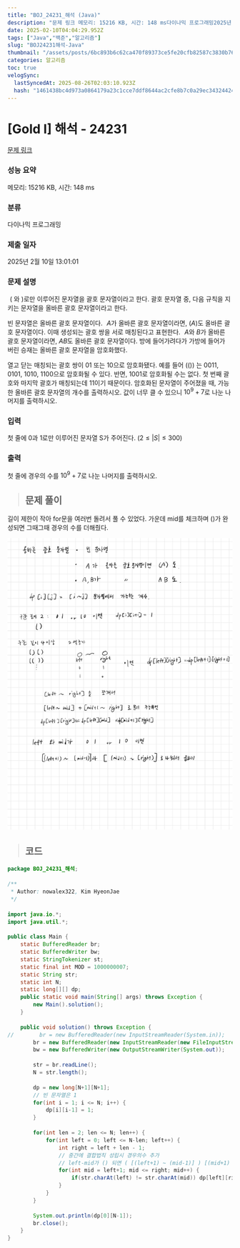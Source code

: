 ```yaml
---
title: "BOJ_24231_해석 (Java)"
description: "문제 링크 메모리: 15216 KB, 시간: 148 ms다이나믹 프로그래밍2025년 2월 10일 13:01:01$($ 와 $)$로만 이루어진 문자열을 괄호 문자열이라고 한다. 괄호 문자열 중, 다음 규칙을 지키는 문자열을 올바른 괄호 문자열이라고 한다.빈 문자열은 올바"
date: 2025-02-10T04:04:29.952Z
tags: ["Java","백준","알고리즘"]
slug: "BOJ24231해석-Java"
thumbnail: "/assets/posts/6bc893b6c62ca470f89373ce5fe20cfb82587c3830b76ae833503292f443950c.png"
categories: 알고리즘
toc: true
velogSync:
  lastSyncedAt: 2025-08-26T02:03:10.923Z
  hash: "1461438bc4d973a0864179a23c1cce7ddf8644ac2cfe8b7c0a29ec34324424ee"
---
```


# [Gold I] 해석 - 24231 

[문제 링크](https://www.acmicpc.net/problem/24231) 

### 성능 요약

메모리: 15216 KB, 시간: 148 ms

### 분류

다이나믹 프로그래밍

### 제출 일자

2025년 2월 10일 13:01:01

### 문제 설명

 
$($ 와 $)$로만 이루어진 문자열을 괄호 문자열이라고 한다. 괄호 문자열 중, 다음 규칙을 지키는 문자열을 올바른 괄호 문자열이라고 한다.

빈 문자열은 올바른 괄호 문자열이다.
 
$A$가 올바른 괄호 문자열이라면, $( A )$도 올바른 괄호 문자열이다. 이때 생성되는 괄호 쌍을 서로 매칭된다고 표현한다.
 
$A$와 $B$가 올바른 괄호 문자열이라면, $AB$도 올바른 괄호 문자열이다.
방에 들어가려다가 가방에 들어가 버린 승재는 올바른 괄호 문자열을 암호화했다.

열고 닫는 매칭되는 괄호 쌍이 01 또는 10으로 암호화됐다. 예를 들어 (()) 는 0011, 0101, 1010, 1100으로 암호화될 수 있다. 반면, 1001로 암호화될 수는 없다. 첫 번째 괄호와 마지막 괄호가 매칭되는데 11이기 때문이다. 암호화된 문자열이 주어졌을 때, 가능한 올바른 괄호 문자열의 개수를 출력하시오. 값이 너무 클 수 있으니 $10^9 + 7$로 나눈 나머지를 출력하시오.

### 입력 

 첫 줄에 0과 1로만 이루어진 문자열 S가 주어진다. $( 2 \le |S| \le 300 )$ 

### 출력 

첫 줄에 경우의 수를 $10^9 + 7$로 나눈 나머지를 출력하시오.

> ## 문제 풀이

길이 제한이 작아 for문을 여러번 돌려서 풀 수 있었다. 가운데 mid를 체크하며 ()가 완성되면 그때그때 경우의 수를 더해줬다.


![](/assets/posts/6bc893b6c62ca470f89373ce5fe20cfb82587c3830b76ae833503292f443950c.png)

> ## 코드

```java
package BOJ_24231_해석;
        
/**
 * Author: nowalex322, Kim HyeonJae
 */

import java.io.*;
import java.util.*;

public class Main {
    static BufferedReader br;
    static BufferedWriter bw;
    static StringTokenizer st;
    static final int MOD = 1000000007;
    static String str;
    static int N;
    static long[][] dp;
    public static void main(String[] args) throws Exception {
        new Main().solution();
    }

    public void solution() throws Exception {
//        br = new BufferedReader(new InputStreamReader(System.in));
        br = new BufferedReader(new InputStreamReader(new FileInputStream("src/main/java/BOJ_24231_해석/input.txt")));
        bw = new BufferedWriter(new OutputStreamWriter(System.out));

        str = br.readLine();
        N = str.length();

        dp = new long[N+1][N+1];
        // 빈 문자열은 1
        for(int i = 1; i <= N; i++) {
            dp[i][i-1] = 1;
        }

        for(int len = 2; len <= N; len++) {
            for(int left = 0; left <= N-len; left++) {
                int right = left + len - 1;
                // 중간에 결합법칙 성립시 경우의수 추가
                // left-mid가 () 되면 ( [(left+1) ~ (mid-1)] ) [(mid+1) ~ right] 이런형태
                for(int mid = left+1; mid <= right; mid++) {
                    if(str.charAt(left) != str.charAt(mid)) dp[left][right] = (dp[left][right] + (dp[left+1][mid-1] * dp[mid+1][right]) % MOD) % MOD;
                }
            }
        }

        System.out.println(dp[0][N-1]);
        br.close();
    }
}
```